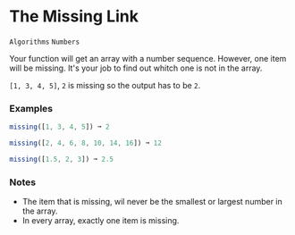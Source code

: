 # The Missing Link

`Algorithms` `Numbers`

Your function will get an array with a number sequence. However, one item will be missing. It's your job to find out whitch one is not in the array.

`[1, 3, 4, 5]`, `2` is missing so the output has to be `2`.

### Examples

```js
missing([1, 3, 4, 5]) ➞ 2

missing([2, 4, 6, 8, 10, 14, 16]) ➞ 12

missing([1.5, 2, 3]) ➞ 2.5
```

### Notes

- The item that is missing, wil never be the smallest or largest number in the array.
- In every array, exactly one item is missing.
